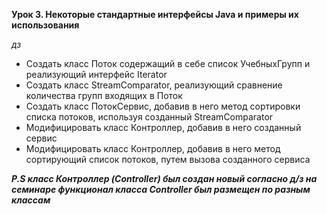**Урок 3. Некоторые стандартные интерфейсы Java и примеры их использования**

*дз*

* Создать класс Поток содержащий в себе список УчебныхГрупп и
реализующий интерфейс Iterator
* Создать класс StreamComparator, реализующий сравнение количества групп
входящих в Поток
* Создать класс ПотокСервис, добавив в него метод сортировки списка
потоков, используя созданный StreamComparator
* Модифицировать класс Контроллер, добавив в него созданный сервис
* Модифицировать класс Контроллер, добавив в него метод сортирующий
список потоков, путем вызова созданного сервиса

***P.S класс Контроллер (Controller) был создан новый согласно д/з на семинаре функционал класса Controller был размещен по разным классам***

